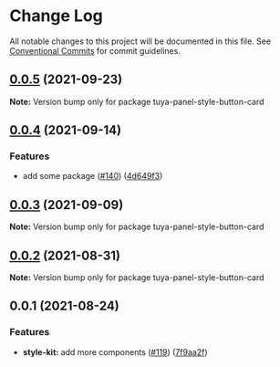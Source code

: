 # Change Log

All notable changes to this project will be documented in this file.
See [Conventional Commits](https://conventionalcommits.org) for commit guidelines.

## [0.0.5](https://github.com/tuya/tuya-panel-kit/compare/tuya-panel-style-button-card@0.0.4...tuya-panel-style-button-card@0.0.5) (2021-09-23)

**Note:** Version bump only for package tuya-panel-style-button-card





## [0.0.4](https://github.com/tuya/tuya-panel-kit/compare/tuya-panel-style-button-card@0.0.3...tuya-panel-style-button-card@0.0.4) (2021-09-14)


### Features

* add some package ([#140](https://github.com/tuya/tuya-panel-kit/issues/140)) ([4d649f3](https://github.com/tuya/tuya-panel-kit/commit/4d649f3020ac96bc9aa16c0d27f925b13244317c))





## [0.0.3](https://github.com/tuya/tuya-panel-kit/compare/tuya-panel-style-button-card@0.0.2...tuya-panel-style-button-card@0.0.3) (2021-09-09)

**Note:** Version bump only for package tuya-panel-style-button-card





## [0.0.2](https://github.com/tuya/tuya-panel-kit/compare/tuya-panel-style-button-card@0.0.1...tuya-panel-style-button-card@0.0.2) (2021-08-31)

**Note:** Version bump only for package tuya-panel-style-button-card





## 0.0.1 (2021-08-24)


### Features

* **style-kit:** add more components ([#119](https://github.com/tuya/tuya-panel-kit/issues/119)) ([7f9aa2f](https://github.com/tuya/tuya-panel-kit/commit/7f9aa2fecf01c73760eeb88fcc09703ccef3afca))
